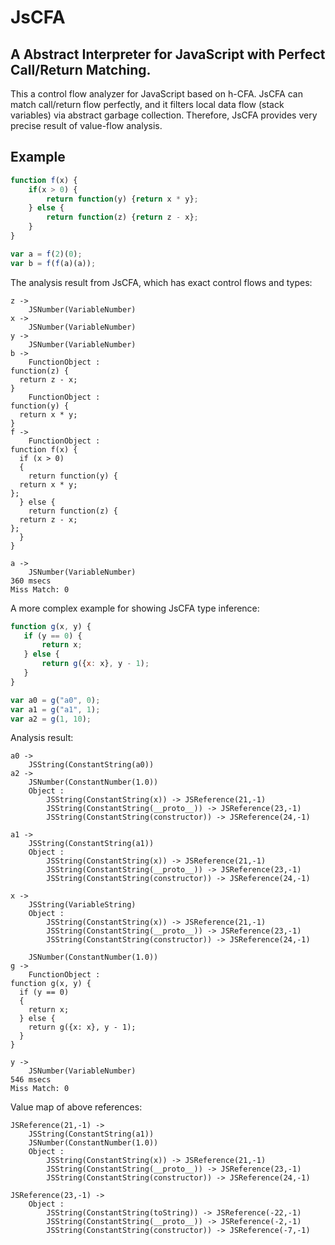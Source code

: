 # JsCFA
## A Abstract Interpreter for JavaScript with Perfect Call/Return Matching.

This a control flow analyzer for JavaScript based on h-CFA.
JsCFA can match call/return flow perfectly, and it filters local data flow (stack variables) via abstract garbage collection.
Therefore, JsCFA provides very precise result of value-flow analysis. 

## Example  
```javascript
function f(x) {
    if(x > 0) {
        return function(y) {return x * y};
    } else {
        return function(z) {return z - x};
    }
}

var a = f(2)(0);
var b = f(f(a)(a));
```

The analysis result from JsCFA, which has exact control flows and types:
```
z -> 
    JSNumber(VariableNumber)
x -> 
    JSNumber(VariableNumber)
y -> 
    JSNumber(VariableNumber)
b -> 
    FunctionObject : 
function(z) {
  return z - x;
}
    FunctionObject : 
function(y) {
  return x * y;
}
f -> 
    FunctionObject : 
function f(x) {
  if (x > 0) 
  {
    return function(y) {
  return x * y;
};
  } else {
    return function(z) {
  return z - x;
};
  }
}

a -> 
    JSNumber(VariableNumber)
360 msecs
Miss Match: 0
```

A more complex example for showing JsCFA type inference:
 ```javascript
function g(x, y) {
    if (y == 0) {
        return x;
    } else {
        return g({x: x}, y - 1);
    }
}

var a0 = g("a0", 0);
var a1 = g("a1", 1);
var a2 = g(1, 10);
 ```
 
 Analysis result:
 ```
 a0 -> 
     JSString(ConstantString(a0))
 a2 -> 
     JSNumber(ConstantNumber(1.0))
     Object : 
         JSString(ConstantString(x)) -> JSReference(21,-1)
         JSString(ConstantString(__proto__)) -> JSReference(23,-1)
         JSString(ConstantString(constructor)) -> JSReference(24,-1)
 
 a1 -> 
     JSString(ConstantString(a1))
     Object : 
         JSString(ConstantString(x)) -> JSReference(21,-1)
         JSString(ConstantString(__proto__)) -> JSReference(23,-1)
         JSString(ConstantString(constructor)) -> JSReference(24,-1)
 
 x -> 
     JSString(VariableString)
     Object : 
         JSString(ConstantString(x)) -> JSReference(21,-1)
         JSString(ConstantString(__proto__)) -> JSReference(23,-1)
         JSString(ConstantString(constructor)) -> JSReference(24,-1)
 
     JSNumber(ConstantNumber(1.0))
 g -> 
     FunctionObject : 
 function g(x, y) {
   if (y == 0) 
   {
     return x;
   } else {
     return g({x: x}, y - 1);
   }
 }
 
 y -> 
     JSNumber(VariableNumber)
 546 msecs
 Miss Match: 0
 ```
 
 Value map of above references:
  ```
  JSReference(21,-1) ->
      JSString(ConstantString(a1))
      JSNumber(ConstantNumber(1.0))
      Object : 
          JSString(ConstantString(x)) -> JSReference(21,-1)
          JSString(ConstantString(__proto__)) -> JSReference(23,-1)
          JSString(ConstantString(constructor)) -> JSReference(24,-1)
          
  JSReference(23,-1) ->
      Object : 
          JSString(ConstantString(toString)) -> JSReference(-22,-1)
          JSString(ConstantString(__proto__)) -> JSReference(-2,-1)
          JSString(ConstantString(constructor)) -> JSReference(-7,-1)
  ```